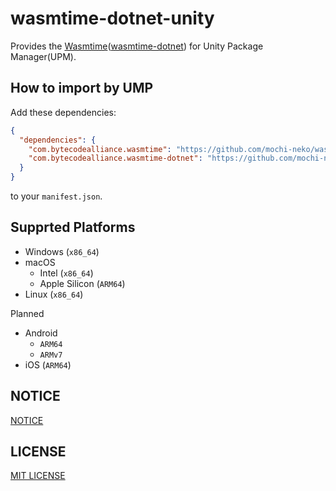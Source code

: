 # wasmtime-dotnet-unity

Provides the [Wasmtime](https://github.com/bytecodealliance/wasmtime)([wasmtime-dotnet](https://github.com/bytecodealliance/wasmtime-dotnet)) for Unity Package Manager(UPM).


## How to import by UMP

Add these dependencies:

```json
{
  "dependencies": {
    "com.bytecodealliance.wasmtime": "https://github.com/mochi-neko/wasmtime-dotnet-unity.git?path=/Assets/BytecodeAlliance/Wasmtime",
    "com.bytecodealliance.wasmtime-dotnet": "https://github.com/mochi-neko/wasmtime-dotnet-unity.git?path=/Assets/BytecodeAlliance/WasmtimeDotNet",
  }
}
```

to your `manifest.json`.


## Supprted Platforms

- Windows (`x86_64`)
- macOS
  - Intel (`x86_64`)
  - Apple Silicon (`ARM64`)
- Linux (`x86_64`)

Planned

- Android
  - `ARM64`
  - `ARMv7`
- iOS (`ARM64`)


## NOTICE

[NOTICE](https://github.com/mochi-neko/wasmtime-dotnet-unity/blob/main/NOTICE)


## LICENSE

[MIT LICENSE](https://github.com/mochi-neko/wasmtime-dotnet-unity/blob/main/LICENSE)
